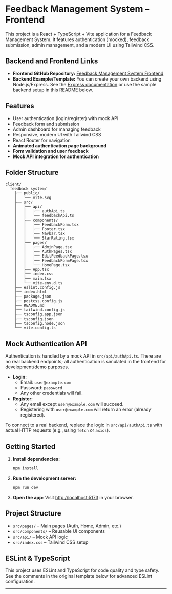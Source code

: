 # Feedback Management System – Frontend

This project is a React + TypeScript + Vite application for a Feedback Management System. It features authentication (mocked), feedback submission, admin management, and a modern UI using Tailwind CSS.

## Backend and Frontend Links
- **Frontend GitHub Repository:** [Feedback Management System Frontend](https://github.com/SandaruwanWeerawardhana/Feedback-Management-System-frontend)
- **Backend Example/Template:** You can create your own backend using Node.js/Express. See the [Express documentation](https://expressjs.com/) or use the sample backend setup in this README below.

## Features
- User authentication (login/register) with mock API
- Feedback form and submission
- Admin dashboard for managing feedback
- Responsive, modern UI with Tailwind CSS
- React Router for navigation
- **Animated authentication page background**
- **Form validation and user feedback**
- **Mock API integration for authentication**

## Folder Structure
```
client/
  feedback system/
    ├── public/
    │   └── vite.svg
    ├── src/
    │   ├── api/
    │   │   ├── authApi.ts
    │   │   └── feedbackApi.ts
    │   ├── components/
    │   │   ├── FeedbackForm.tsx
    │   │   ├── Footer.tsx
    │   │   ├── Navbar.tsx
    │   │   └── StarRating.tsx
    │   ├── pages/
    │   │   ├── AdminPage.tsx
    │   │   ├── AuthPages.tsx
    │   │   ├── EditFeedbackPage.tsx
    │   │   ├── FeedbackFormPage.tsx
    │   │   └── HomePage.tsx
    │   ├── App.tsx
    │   ├── index.css
    │   ├── main.tsx
    │   └── vite-env.d.ts
    ├── eslint.config.js
    ├── index.html
    ├── package.json
    ├── postcss.config.js
    ├── README.md
    ├── tailwind.config.js
    ├── tsconfig.app.json
    ├── tsconfig.json
    ├── tsconfig.node.json
    └── vite.config.ts
```

## Mock Authentication API
Authentication is handled by a mock API in `src/api/authApi.ts`. There are no real backend endpoints; all authentication is simulated in the frontend for development/demo purposes.

- **Login:**
  - Email: `user@example.com`
  - Password: `password`
  - Any other credentials will fail.
- **Register:**
  - Any email except `user@example.com` will succeed.
  - Registering with `user@example.com` will return an error (already registered).

To connect to a real backend, replace the logic in `src/api/authApi.ts` with actual HTTP requests (e.g., using `fetch` or `axios`).

## Getting Started

1. **Install dependencies:**
   ```sh
   npm install
   ```
2. **Run the development server:**
   ```sh
   npm run dev
   ```
3. **Open the app:**
   Visit [http://localhost:5173](http://localhost:5173) in your browser.

## Project Structure
- `src/pages/` – Main pages (Auth, Home, Admin, etc.)
- `src/components/` – Reusable UI components
- `src/api/` – Mock API logic
- `src/index.css` – Tailwind CSS setup

## ESLint & TypeScript
This project uses ESLint and TypeScript for code quality and type safety. See the comments in the original template below for advanced ESLint configuration.

---

